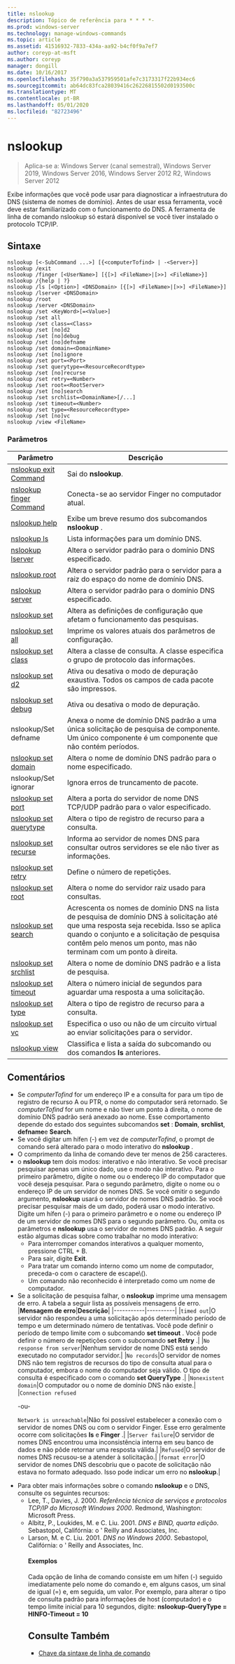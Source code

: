 ```yaml
---
title: nslookup
description: Tópico de referência para * * * *-
ms.prod: windows-server
ms.technology: manage-windows-commands
ms.topic: article
ms.assetid: 41516932-7833-434a-aa92-b4cf0f9a7ef7
author: coreyp-at-msft
ms.author: coreyp
manager: dongill
ms.date: 10/16/2017
ms.openlocfilehash: 35f790a3a537959501afe7c3173317f22b934ec6
ms.sourcegitcommit: ab64dc83fca28039416c26226815502d0193500c
ms.translationtype: MT
ms.contentlocale: pt-BR
ms.lasthandoff: 05/01/2020
ms.locfileid: "82723496"
---
```

# <a name="nslookup"></a>nslookup

> Aplica-se a: Windows Server (canal semestral), Windows Server 2019, Windows Server 2016, Windows Server 2012 R2, Windows Server 2012

Exibe informações que você pode usar para diagnosticar a infraestrutura do DNS (sistema de nomes de domínio). Antes de usar essa ferramenta, você deve estar familiarizado com o funcionamento do DNS. A ferramenta de linha de comando nslookup só estará disponível se você tiver instalado o protocolo TCP/IP.
## <a name="syntax"></a>Sintaxe

```
nslookup [<-SubCommand ...>] [{<computerTofind> | -<Server>}]
nslookup /exit
nslookup /finger [<UserName>] [{[>] <FileName>|[>>] <FileName>}]
nslookup /{help | ?}
nslookup /ls [<Option>] <DNSDomain> [{[>] <FileName>|[>>] <FileName>}]
nslookup /lserver <DNSDomain> 
nslookup /root 
nslookup /server <DNSDomain>
nslookup /set <KeyWord>[=<Value>]
nslookup /set all 
nslookup /set class=<Class>
nslookup /set [no]d2
nslookup /set [no]debug
nslookup /set [no]defname
nslookup /set domain=<DomainName>
nslookup /set [no]ignore
nslookup /set port=<Port>
nslookup /set querytype=<ResourceRecordtype>
nslookup /set [no]recurse
nslookup /set retry=<Number>
nslookup /set root=<RootServer>
nslookup /set [no]search
nslookup /set srchlist=<DomainName>[/...]
nslookup /set timeout=<Number>
nslookup /set type=<ResourceRecordtype>
nslookup /set [no]vc
nslookup /view <FileName>
```

### <a name="parameters"></a>Parâmetros

|                       Parâmetro                       |                                                                                                         Descrição                                                                                                         |
|-------------------------------------------------------|-----------------------------------------------------------------------------------------------------------------------------------------------------------------------------------------------------------------------------|
|   [nslookup exit Command](nslookup-exit-command.md)   |                                                                                                     Sai do **nslookup**.                                                                                                     |
| [nslookup finger Command](nslookup-finger-command.md) |                                                                                  Conecta-se ao servidor Finger no computador atual.                                                                                   |
|           [nslookup help](nslookup-help.md)           |                                                                                    Exibe um breve resumo dos subcomandos **nslookup** .                                                                                    |
|             [nslookup ls](nslookup-ls.md)             |                                                                                             Lista informações para um domínio DNS.                                                                                             |
|        [nslookup lserver](nslookup-lserver.md)        |                                                                                   Altera o servidor padrão para o domínio DNS especificado.                                                                                   |
|           [nslookup root](nslookup-root.md)           |                                                                     Altera o servidor padrão para o servidor para a raiz do espaço do nome de domínio DNS.                                                                     |
|         [nslookup server](nslookup-server.md)         |                                                                                   Altera o servidor padrão para o domínio DNS especificado.                                                                                   |
|            [nslookup set](nslookup-set.md)            |                                                                              Altera as definições de configuração que afetam o funcionamento das pesquisas.                                                                               |
|        [nslookup set all](nslookup-set-all.md)        |                                                                                  Imprime os valores atuais dos parâmetros de configuração.                                                                                   |
|      [nslookup set class](nslookup-set-class.md)      |                                                                     Altera a classe de consulta. A classe especifica o grupo de protocolo das informações.                                                                     |
|         [nslookup set d2](nslookup-set-d2.md)         |                                                                     Ativa ou desativa o modo de depuração exaustiva. Todos os campos de cada pacote são impressos.                                                                      |
|      [nslookup set debug](nslookup-set-debug.md)      |                                                                                               Ativa ou desativa o modo de depuração.                                                                                               |
|                 nslookup/Set defname                 |                                            Anexa o nome de domínio DNS padrão a uma única solicitação de pesquisa de componente. Um único componente é um componente que não contém períodos.                                            |
|     [nslookup set domain](nslookup-set-domain.md)     |                                                                                 Altera o nome de domínio DNS padrão para o nome especificado.                                                                                  |
|                 nslookup/Set ignorar                  |                                                                                              Ignora erros de truncamento de pacote.                                                                                              |
|       [nslookup set port](nslookup-set-port.md)       |                                                                          Altera a porta do servidor de nome DNS TCP/UDP padrão para o valor especificado.                                                                           |
|  [nslookup set querytype](nslookup-set-querytype.md)  |                                                                                       Altera o tipo de registro de recurso para a consulta.                                                                                       |
|    [nslookup set recurse](nslookup-set-recurse.md)    |                                                                    Informa ao servidor de nomes DNS para consultar outros servidores se ele não tiver as informações.                                                                    |
|      [nslookup set retry](nslookup-set-retry.md)      |                                                                                                 Define o número de repetições.                                                                                                 |
|       [nslookup set root](nslookup-set-root.md)       |                                                                                    Altera o nome do servidor raiz usado para consultas.                                                                                    |
|     [nslookup set search](nslookup-set-search.md)     | Acrescenta os nomes de domínio DNS na lista de pesquisa de domínio DNS à solicitação até que uma resposta seja recebida. Isso se aplica quando o conjunto e a solicitação de pesquisa contêm pelo menos um ponto, mas não terminam com um ponto à direita. |
|   [nslookup set srchlist](nslookup-set-srchlist.md)   |                                                                                    Altera o nome de domínio DNS padrão e a lista de pesquisa.                                                                                     |
|    [nslookup set timeout](nslookup-set-timeout.md)    |                                                                           Altera o número inicial de segundos para aguardar uma resposta a uma solicitação.                                                                           |
|       [nslookup set type](nslookup-set-type.md)       |                                                                                       Altera o tipo de registro de recurso para a consulta.                                                                                       |
|         [nslookup set vc](nslookup-set-vc.md)         |                                                                     Especifica o uso ou não de um circuito virtual ao enviar solicitações para o servidor.                                                                      |
|           [nslookup view](nslookup-view.md)           |                                                                          Classifica e lista a saída do subcomando ou dos comandos **ls** anteriores.                                                                          |

## <a name="remarks"></a>Comentários
- Se *computerTofind* for um endereço IP e a consulta for para um tipo de registro de recurso A ou PTR, o nome do computador será retornado. Se *computerTofind* for um nome e não tiver um ponto à direita, o nome de domínio DNS padrão será anexado ao nome. Esse comportamento depende do estado dos seguintes subcomandos **set** : **Domain**, **srchlist**, **defname**e **Search**.
- Se você digitar um hífen (-) em vez de *computerTofind*, o prompt de comando será alterado para o modo interativo do **nslookup** .
- O comprimento da linha de comando deve ter menos de 256 caracteres.
- o **nslookup** tem dois modos: interativo e não interativo.
  Se você precisar pesquisar apenas um único dado, use o modo não interativo. Para o primeiro parâmetro, digite o nome ou o endereço IP do computador que você deseja pesquisar. Para o segundo parâmetro, digite o nome ou o endereço IP de um servidor de nomes DNS. Se você omitir o segundo argumento, **nslookup** usará o servidor de nomes DNS padrão.
  Se você precisar pesquisar mais de um dado, poderá usar o modo interativo. Digite um hífen (-) para o primeiro parâmetro e o nome ou endereço IP de um servidor de nomes DNS para o segundo parâmetro. Ou, omita os parâmetros e **nslookup** usa o servidor de nomes DNS padrão. A seguir estão algumas dicas sobre como trabalhar no modo interativo:
  -   Para interromper comandos interativos a qualquer momento, pressione CTRL + B.
  -   Para sair, digite **Exit**.
  -   Para tratar um comando interno como um nome de computador, preceda-o com o caractere de escape\\().
  -   Um comando não reconhecido é interpretado como um nome de computador.
- Se a solicitação de pesquisa falhar, o **nslookup** imprime uma mensagem de erro. A tabela a seguir lista as possíveis mensagens de erro.
  |**Mensagem de erro**|**Descrição**|
  |-----------|----------|
  |`timed out`|O servidor não respondeu a uma solicitação após determinado período de tempo e um determinado número de tentativas. Você pode definir o período de tempo limite com o subcomando **set timeout** . Você pode definir o número de repetições com o subcomando **set Retry** .|
  |`No response from server`|Nenhum servidor de nome DNS está sendo executado no computador servidor.|
  |`No records`|O servidor de nomes DNS não tem registros de recursos do tipo de consulta atual para o computador, embora o nome do computador seja válido. O tipo de consulta é especificado com o comando **set QueryType** .|
  |`Nonexistent domain`|O computador ou o nome de domínio DNS não existe.|
  |`Connection refused`<p>-ou-<p>`Network is unreachable`|Não foi possível estabelecer a conexão com o servidor de nomes DNS ou com o servidor Finger. Esse erro geralmente ocorre com solicitações **ls** e **Finger** .|
  |`Server failure`|O servidor de nomes DNS encontrou uma inconsistência interna em seu banco de dados e não pôde retornar uma resposta válida.|
  |`Refused`|O servidor de nomes DNS recusou-se a atender à solicitação.|
  |`format error`|O servidor de nomes DNS descobriu que o pacote de solicitação não estava no formato adequado. Isso pode indicar um erro no **nslookup**.|
- Para obter mais informações sobre o comando **nslookup** e o DNS, consulte os seguintes recursos:
  - Lee, T., Davies, J. 2000. *Referência técnica de serviços e protocolos TCP/IP do Microsoft Windows 2000*. Redmond, Washington: Microsoft Press.
  - Albitz, P., Loukides, M. e C. Liu. 2001. *DNS e BIND, quarta edição*. Sebastopol, Califórnia: o ' Reilly and Associates, Inc.
  - Larson, M. e C. Liu. 2001. *DNS no Windows 2000*. Sebastopol, Califórnia: o ' Reilly and Associates, Inc.
    #### <a name="examples"></a>Exemplos
    Cada opção de linha de comando consiste em um hífen (-) seguido imediatamente pelo nome do comando e, em alguns casos, um sinal de igual (=) e, em seguida, um valor. Por exemplo, para alterar o tipo de consulta padrão para informações de host (computador) e o tempo limite inicial para 10 segundos, digite: **nslookup-QueryType = HINFO-Timeout = 10**
    ## <a name="see-also"></a>Consulte Também
    - [Chave da sintaxe de linha de comando](command-line-syntax-key.md)
